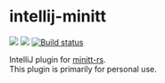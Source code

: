 # intellij-minitt

[![][d-svg]][jb-url]
[![][v-svg]][jb-url]
[![Build status][av-svg]][av-url]

IntelliJ plugin for [minitt-rs][minitt-rs].<br/>
This plugin is primarily for personal use.

 [minitt-rs]: https://github.com/owo-lang/minitt-rs
 [d-svg]: https://img.shields.io/jetbrains/plugin/d/12075-mini-tt.svg
 [v-svg]: https://img.shields.io/jetbrains/plugin/v/12075-mini-tt.svg
 [jb-url]: https://plugins.jetbrains.com/plugin/12075-mini-tt
 [av-url]: https://ci.appveyor.com/project/ice1000/intellij-minitt/branch/master
 [av-svg]: https://ci.appveyor.com/api/projects/status/u2u2s54d9upl9pow/branch/master?svg=true
